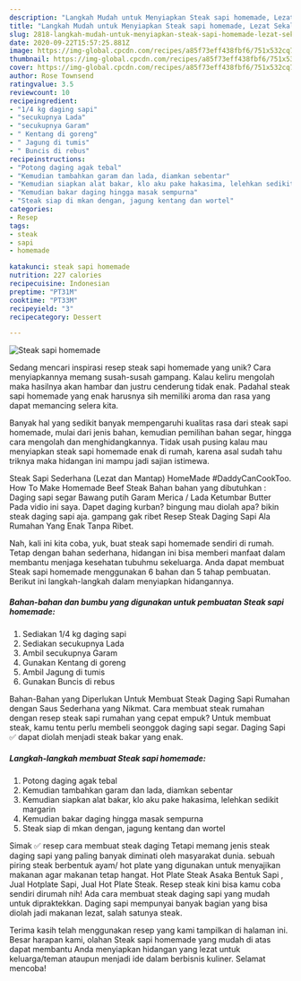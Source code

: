 ```yaml
---
description: "Langkah Mudah untuk Menyiapkan Steak sapi homemade, Lezat Sekali"
title: "Langkah Mudah untuk Menyiapkan Steak sapi homemade, Lezat Sekali"
slug: 2818-langkah-mudah-untuk-menyiapkan-steak-sapi-homemade-lezat-sekali
date: 2020-09-22T15:57:25.881Z
image: https://img-global.cpcdn.com/recipes/a85f73eff438fbf6/751x532cq70/steak-sapi-homemade-foto-resep-utama.jpg
thumbnail: https://img-global.cpcdn.com/recipes/a85f73eff438fbf6/751x532cq70/steak-sapi-homemade-foto-resep-utama.jpg
cover: https://img-global.cpcdn.com/recipes/a85f73eff438fbf6/751x532cq70/steak-sapi-homemade-foto-resep-utama.jpg
author: Rose Townsend
ratingvalue: 3.5
reviewcount: 10
recipeingredient:
- "1/4 kg daging sapi"
- "secukupnya Lada"
- "secukupnya Garam"
- " Kentang di goreng"
- " Jagung di tumis"
- " Buncis di rebus"
recipeinstructions:
- "Potong daging agak tebal"
- "Kemudian tambahkan garam dan lada, diamkan sebentar"
- "Kemudian siapkan alat bakar, klo aku pake hakasima, lelehkan sedikit margarin"
- "Kemudian bakar daging hingga masak sempurna"
- "Steak siap di mkan dengan, jagung kentang dan wortel"
categories:
- Resep
tags:
- steak
- sapi
- homemade

katakunci: steak sapi homemade 
nutrition: 227 calories
recipecuisine: Indonesian
preptime: "PT31M"
cooktime: "PT33M"
recipeyield: "3"
recipecategory: Dessert

---
```



![Steak sapi homemade](https://img-global.cpcdn.com/recipes/a85f73eff438fbf6/751x532cq70/steak-sapi-homemade-foto-resep-utama.jpg)

Sedang mencari inspirasi resep steak sapi homemade yang unik? Cara menyiapkannya memang susah-susah gampang. Kalau keliru mengolah maka hasilnya akan hambar dan justru cenderung tidak enak. Padahal steak sapi homemade yang enak harusnya sih memiliki aroma dan rasa yang dapat memancing selera kita.

Banyak hal yang sedikit banyak mempengaruhi kualitas rasa dari steak sapi homemade, mulai dari jenis bahan, kemudian pemilihan bahan segar, hingga cara mengolah dan menghidangkannya. Tidak usah pusing kalau mau menyiapkan steak sapi homemade enak di rumah, karena asal sudah tahu triknya maka hidangan ini mampu jadi sajian istimewa.

Steak Sapi Sederhana (Lezat dan Mantap) HomeMade #DaddyCanCookToo. How To Make Homemade Beef Steak Bahan bahan yang dibutuhkan : Daging sapi segar Bawang putih Garam Merica / Lada Ketumbar Butter Pada vidio ini saya. Dapet daging kurban? bingung mau diolah apa? bikin steak daging sapi aja. gampang gak ribet Resep Steak Daging Sapi Ala Rumahan Yang Enak Tanpa Ribet.


Nah, kali ini kita coba, yuk, buat steak sapi homemade sendiri di rumah. Tetap dengan bahan sederhana, hidangan ini bisa memberi manfaat dalam membantu menjaga kesehatan tubuhmu sekeluarga. Anda dapat membuat Steak sapi homemade menggunakan 6 bahan dan 5 tahap pembuatan. Berikut ini langkah-langkah dalam menyiapkan hidangannya.

<!--inarticleads1-->

##### Bahan-bahan dan bumbu yang digunakan untuk pembuatan Steak sapi homemade:

1. Sediakan 1/4 kg daging sapi
1. Sediakan secukupnya Lada
1. Ambil secukupnya Garam
1. Gunakan  Kentang di goreng
1. Ambil  Jagung di tumis
1. Gunakan  Buncis di rebus


Bahan-Bahan yang Diperlukan Untuk Membuat Steak Daging Sapi Rumahan dengan Saus Sederhana yang Nikmat. Cara membuat steak rumahan dengan resep steak sapi rumahan yang cepat empuk? Untuk membuat steak, kamu tentu perlu membeli seonggok daging sapi segar. Daging Sapi ✅ dapat diolah menjadi steak bakar yang enak. 

<!--inarticleads2-->

##### Langkah-langkah membuat Steak sapi homemade:

1. Potong daging agak tebal
1. Kemudian tambahkan garam dan lada, diamkan sebentar
1. Kemudian siapkan alat bakar, klo aku pake hakasima, lelehkan sedikit margarin
1. Kemudian bakar daging hingga masak sempurna
1. Steak siap di mkan dengan, jagung kentang dan wortel


Simak ✅ resep cara membuat steak daging Tetapi memang jenis steak daging sapi yang paling banyak diminati oleh masyarakat dunia. sebuah piring steak berbentuk ayam/ hot plate yang digunakan untuk menyajikan makanan agar makanan tetap hangat. Hot Plate Steak Asaka Bentuk Sapi , Jual Hotplate Sapi, Jual Hot Plate Steak. Resep steak kini bisa kamu coba sendiri dirumah nih! Ada cara membuat steak daging sapi yang mudah untuk dipraktekkan. Daging sapi mempunyai banyak bagian yang bisa diolah jadi makanan lezat, salah satunya steak. 

Terima kasih telah menggunakan resep yang kami tampilkan di halaman ini. Besar harapan kami, olahan Steak sapi homemade yang mudah di atas dapat membantu Anda menyiapkan hidangan yang lezat untuk keluarga/teman ataupun menjadi ide dalam berbisnis kuliner. Selamat mencoba!
